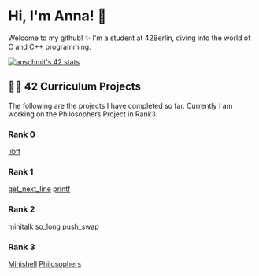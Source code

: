 # Hi, I'm Anna! 👋

Welcome to my github! ✨ I'm a student at 42Berlin, diving into the world of C and C++ programming. 

[![anschmit's 42 stats](https://badge.mediaplus.ma/binary/anschmit?1337Badge=off&UM6P=off)](https://github.com/oakoudad/badge42)

## 👩‍💻 42 Curriculum Projects

The following are the projects I have completed so far. Currently I am working on the Philosophers Project in Rank3.

### Rank 0
[libft](https://github.com/0vnnv0/libft) 

### Rank 1
[get_next_line](https://github.com/0vnnv0/get_next_line)
[printf](https://github.com/0vnnv0/printf) 

### Rank 2
[minitalk](https://github.com/0vnnv0/minitalk)
[so_long](https://github.com/0vnnv0/so_long) 
[push_swap](https://github.com/0vnnv0/push_swap) 

### Rank 3
[Minishell](https://github.com/0vnnv0/Minishell)
[Philosophers](https://github.com/0vnnv0/Philosophers)
